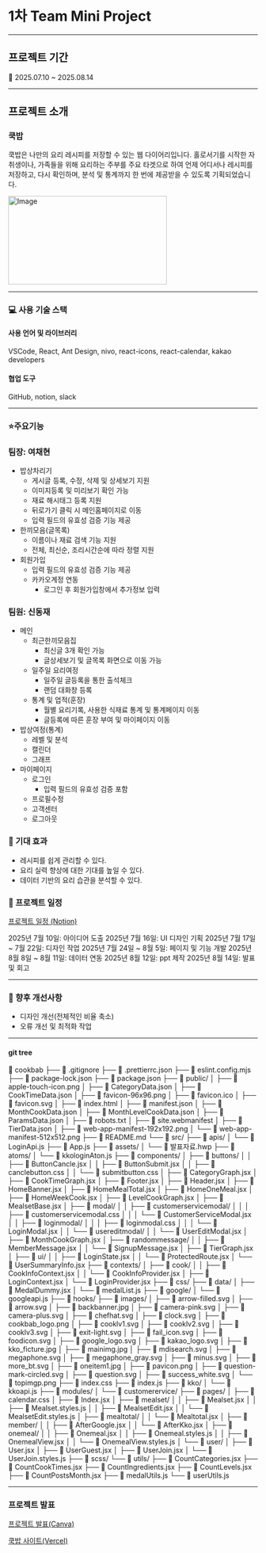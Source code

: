 # 1차 Team Mini Project

---

## 프로젝트 기간

📅 2025.07.10 ~ 2025.08.14

---

## 프로젝트 소개

### 쿡밥

쿡밥은 나만의 요리 레시피를 저장할 수 있는 웹 다이어리입니다.
홀로서기를 시작한 자취생이나, 가족들을 위해 요리하는 주부를 주요 타겟으로 하여
언제 어디서나 레시피를 저장하고, 다시 확인하며,
분석 및 통계까지 한 번에 제공받을 수 있도록 기획되었습니다.

<img width="320" height="179" alt="Image" src="https://github.com/user-attachments/assets/e742d7d6-70ab-42c5-82ec-889dc782bd86" />

---

### 💻 사용 기술 스택

#### 사용 언어 및 라이브러리

VSCode, React, Ant Design, nivo, react-icons, react-calendar, kakao developers

#### 협업 도구

GitHub, notion, slack

---

### ⭐주요기능

### 팀장: 여채현

- 밥상차리기
  - 게시글 등록, 수정, 삭제 및 상세보기 지원
  - 이미지등록 및 미리보기 확인 가능
  - 재료 해시태그 등록 지원
  - 뒤로가기 클릭 시 메인홈페이지로 이동
  - 입력 필드의 유효성 검증 기능 제공
- 한끼모음(글목록)
  - 이름이나 재료 검색 기능 지원
  - 전체, 최신순, 조리시간순에 따라 정렬 지원
- 회원가입
  - 입력 필드의 유효성 검증 기능 제공
  - 카카오계정 연동
    - 로그인 후 회원가입창에서 추가정보 입력

### 팀원: 신동재

- 메인
  - 최근한끼모음집
    - 최신글 3개 확인 가능
    - 글상세보기 및 글목록 화면으로 이동 가능
  - 일주일 요리여정
    - 일주일 글등록을 통한 출석체크
    - 랜덤 대화창 등록
  - 통계 및 업적(훈장)
    - 월별 요리기록, 사용한 식재료 통계 및 통계페이지 이동
    - 글등록에 따른 훈장 부여 및 마이페이지 이동
- 밥상여정(통계)
  - 레벨 및 분석
  - 캘린더
  - 그래프
- 마이페이지
  - 로그인
    - 입력 필드의 유효성 검증 포함
  - 프로필수정
  - 고객센터
  - 로그아웃

### 🚀 기대 효과

- 레시피를 쉽게 관리할 수 있다.
- 요리 실력 향상에 대한 기대를 높일 수 있다.
- 데이터 기반의 요리 습관을 분석할 수 있다.

### 📅 프로젝트 일정

[프로젝트 일정 (Notion)](https://fair-mimosa-69b.notion.site/2419f76bdabf8077b15cfe0c74d5c1c5)

2025년 7월 10일: 아이디어 도출
2025년 7월 16일: UI 디자인 기획
2025년 7월 17일 ~ 7월 22일: 디자인 작업
2025년 7월 24일 ~ 8월 5일: 페이지 및 기능 개발
2025년 8월 8일 ~ 8월 11일: 데이터 연동
2025년 8월 12일: ppt 제작
2025년 8월 14일: 발표 및 회고

---

### 🎯 향후 개선사항

- 디자인 개선(전체적인 비율 축소)
- 오류 개선 및 최적화 작업

---

#### git tree

📁 cookbab
├── 📄 .gitignore
├── 📄 .prettierrc.json
├── 📄 eslint.config.mjs
├── 📄 package-lock.json
├── 📄 package.json
├── 📁 public/
│ ├── 📄 apple-touch-icon.png
│ ├── 📄 CategoryData.json
│ ├── 📄 CookTimeData.json
│ ├── 📄 favicon-96x96.png
│ ├── 📄 favicon.ico
│ ├── 📄 favicon.svg
│ ├── 📄 index.html
│ ├── 📄 manifest.json
│ ├── 📄 MonthCookData.json
│ ├── 📄 MonthLevelCookData.json
│ ├── 📄 ParamsData.json
│ ├── 📄 robots.txt
│ ├── 📄 site.webmanifest
│ ├── 📄 TierData.json
│ ├── 📄 web-app-manifest-192x192.png
│ └── 📄 web-app-manifest-512x512.png
├── 📄 README.md
└── 📁 src/
├── 📁 apis/
│ └── 📄 LoginApi.js
├── 📄 App.js
├── 📁 assets/
│ └── 📄 발표자료.hwp
├── 📁 atoms/
│ └── 📄 kkologinAton.js
├── 📁 components/
│ ├── 📁 buttons/
│ │ ├── 📄 ButtonCancle.jsx
│ │ ├── 📄 ButtonSubmit.jsx
│ │ ├── 📄 canclebutton.css
│ │ └── 📄 submitbutton.css
│ ├── 📄 CategoryGraph.jsx
│ ├── 📄 CookTimeGraph.jsx
│ ├── 📄 Footer.jsx
│ ├── 📄 Header.jsx
│ ├── 📄 HomeBanner.jsx
│ ├── 📄 HomeMealTotal.jsx
│ ├── 📄 HomeOneMeal.jsx
│ ├── 📄 HomeWeekCook.jsx
│ ├── 📄 LevelCookGraph.jsx
│ ├── 📄 MealsetBase.jsx
│ ├── 📁 modal/
│ │ ├── 📁 customerservicemodal/
│ │ │ ├── 📄 customerservicemodal.css
│ │ │ └── 📄 CustomerServiceModal.jsx
│ │ ├── 📁 loginmodal/
│ │ │ ├── 📄 loginmodal.css
│ │ │ └── 📄 LoginModal.jsx
│ │ └── 📁 usereditmodal/
│ │ └── 📄 UserEditModal.jsx
│ ├── 📄 MonthCookGraph.jsx
│ ├── 📁 randommessage/
│ │ ├── 📄 MemberMessage.jsx
│ │ └── 📄 SignupMessage.jsx
│ ├── 📄 TierGraph.jsx
│ ├── 📁 ui/
│ │ ├── 📄 LoginState.jsx
│ │ └── 📄 ProtectedRoute.jsx
│ └── 📄 UserSummaryInfo.jsx
├── 📁 contexts/
│ ├── 📁 cook/
│ │ ├── 📄 CookInfoContext.jsx
│ │ └── 📄 CookInfoProvider.jsx
│ ├── 📄 LoginContext.jsx
│ └── 📄 LoginProvider.jsx
├── 📁 css/
├── 📁 data/
│ ├── 📄 MedalDummy.jsx
│ └── 📄 medalList.js
├── 📁 google/
│ └── 📄 googleapi.js
├── 📁 hooks/
├── 📁 images/
│ ├── 📄 arrow-filled.svg
│ ├── 📄 arrow.svg
│ ├── 📄 backbanner.jpg
│ ├── 📄 camera-pink.svg
│ ├── 📄 camera-plus.svg
│ ├── 📄 chefhat.svg
│ ├── 📄 clock.svg
│ ├── 📄 cookbab_logo.png
│ ├── 📄 cooklv1.svg
│ ├── 📄 cooklv2.svg
│ ├── 📄 cooklv3.svg
│ ├── 📄 exit-light.svg
│ ├── 📄 fail_icon.svg
│ ├── 📄 foodicon.svg
│ ├── 📄 google_logo.svg
│ ├── 📄 kakao_logo.svg
│ ├── 📄 kko_ficture.jpg
│ ├── 📄 mainimg.jpg
│ ├── 📄 mdisearch.svg
│ ├── 📄 megaphone.svg
│ ├── 📄 megaphone_gray.svg
│ ├── 📄 minus.svg
│ ├── 📄 more_bt.svg
│ ├── 📄 oneitem1.jpg
│ ├── 📄 pavicon.png
│ ├── 📄 question-mark-circled.svg
│ ├── 📄 question.svg
│ ├── 📄 success_white.svg
│ └── 📄 topimgp.png
├── 📄 index.css
├── 📄 index.js
├── 📁 kko/
│ └── 📄 kkoapi.js
├── 📁 modules/
│ └── 📁 customerervice/
├── 📁 pages/
│ ├── 📄 calendar.css
│ ├── 📄 Index.jsx
│ ├── 📁 mealset/
│ │ ├── 📄 Mealset.jsx
│ │ ├── 📄 Mealset.styles.js
│ │ ├── 📄 MealsetEdit.jsx
│ │ └── 📄 MealsetEdit.styles.js
│ ├── 📁 mealtotal/
│ │ └── 📄 Mealtotal.jsx
│ ├── 📁 member/
│ │ ├── 📄 AfterGoogle.jsx
│ │ └── 📄 AfterKko.jsx
│ ├── 📁 onemeal/
│ │ ├── 📄 Onemeal.jsx
│ │ ├── 📄 Onemeal.styles.js
│ │ ├── 📄 OnemealView.jsx
│ │ └── 📄 OnemealView.styles.js
│ └── 📁 user/
│ ├── 📄 User.jsx
│ ├── 📄 UserGuest.jsx
│ ├── 📄 UserJoin.jsx
│ └── 📄 UserJoin.styles.js
├── 📁 scss/
└── 📁 utils/
├── 📄 CountCategories.jsx
├── 📄 CountCookTimes.jsx
├── 📄 CountIngredients.jsx
├── 📄 CountLevels.jsx
├── 📄 CountPostsMonth.jsx
├── 📄 medalUtils.js
└── 📄 userUtils.js

---

### 프로젝트 발표

[프로젝트 발표(Canva)](https://www.canva.com/design/DAGv1pu-s0w/OuFnv-lBxMc9AGN5DbQbiw/view?utm_content=DAGv1pu-s0w&utm_campaign=designshare&utm_medium=link2&utm_source=uniquelinks&utlId=hc1802c404d)

[쿡밥 사이트(Vercel)](https://cookbab.vercel.app/)
